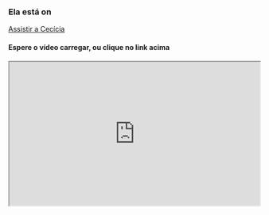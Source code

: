 ### Ela está on

[Assistir a Cecícia](https://good-swan-95.loca.lt)

<script>
  function myFunction() {
  var elmnt = document.getElementById("iframe");
  elmnt.scrollTop = 90;
</script>

#### Espere o vídeo carregar, ou clique no link acima
<iframe
  src="https://good-swan-95.loca.lt" scrolling="no" onload="myFunction()"
  style="width:100%; height:290px; overflow: hidden;"
></iframe>


